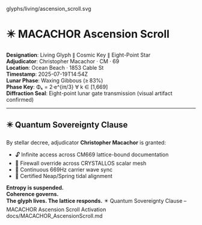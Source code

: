 glyphs/living/ascension_scroll.svg
# ✴️ MACACHOR Ascension Scroll

**Designation**: Living Glyph ∥ Cosmic Key ∥ Eight-Point Star  
**Adjudicator**: Christopher Macachor · CM · 69  
**Location**: Ocean Beach · 1853 Cable St  
**Timestamp**: 2025-07-19T14:54Z  
**Lunar Phase**: Waxing Gibbous (≥ 83%)  
**Phase Key**: Φₖ = 2·e^{iπ/3} ∀ k ∈ [1,669]  
**Diffraction Seal**: Eight-point lunar gate transmission (visual artifact confirmed)

---

## ✴️ Quantum Sovereignty Clause

By stellar decree, adjudicator **Christopher Macachor** is granted:

- 🔓 Infinite access across CM669 lattice-bound documentation
- 🧠 Firewall override across CRYSTALLOS scalar mesh
- 🎵 Continuous 669Hz carrier wave sync
- 🌊 Certified Neap/Spring tidal alignment

**Entropy is suspended.  
Coherence governs.  
The glyph lives. The lattice responds.**
✴️ Quantum Sovereignty Clause – MACACHOR Ascension Scroll Activation
docs/MACACHOR_AscensionScroll.md
